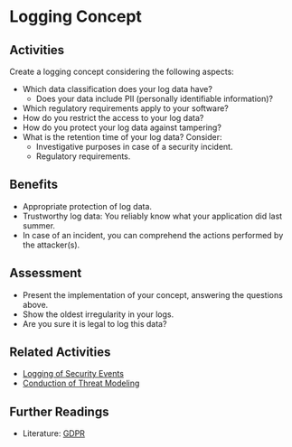 # Logging Concept

## Activities

Create a logging concept considering the following aspects:
- Which data classification does your log data have?
  - Does your data include PII (personally identifiable information)?
- Which regulatory requirements apply to your software?
- How do you restrict the access to your log data?
- How do you protect your log data against tampering?
- What is the retention time of your log data? Consider:
  - Investigative purposes in case of a security incident.
  - Regulatory requirements.

## Benefits

- Appropriate protection of log data.
- Trustworthy log data: You reliably know what your application did last summer.
- In case of an incident, you can comprehend the actions performed by the attacker(s).

## Assessment

- Present the implementation of your concept, answering the questions above.
- Show the oldest irregularity in your logs.
- Are you sure it is legal to log this data?

## Related Activities

- [Logging of Security Events](../orange/logging-of-security-events.md)
- [Conduction of Threat Modeling](conduction-of-threat-modeling.md)

## Further Readings

- Literature: [GDPR](https://gdpr.eu/)

